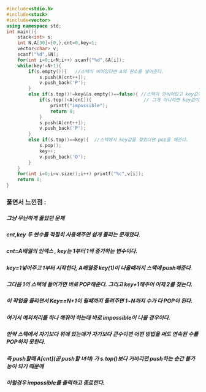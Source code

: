 ```cpp
#include<stdio.h>
#include<stack>
#include<vector>
using namespace std;
int main(){
	stack<int> s;
	int N,A[30]={0,},cnt=0,key=1;
	vector<char> v;
	scanf("%d",&N);
	for(int i=0;i<N;i++) scanf("%d",&A[i]);
	while(key!=N+1){
		if(s.empty()){   //스택이 비어있다면 A의 원소를 넣어준다.
			s.push(A[cnt++]);
			v.push_back('P');
		}
		else if(s.top()!=key&&s.empty()==false){ //스택이 안비어있고 key값이 아닐때 A[cnt]가 더 크면 impossible를 출력한다.
			if(s.top()<A[cnt]){                   // 그게 아니라면 key값이 나올때까지 push를 해준다.
				printf("impossible");
				return 0;
			}
			s.push(A[cnt++]);
			v.push_back('P');
		}
		else if(s.top()==key){  //스택에서 key값을 찾았다면 pop을 해준다.
			s.pop();
			key++;
			v.push_back('O');
		}
	}
	for(int i=0;i<v.size();i++) printf("%c",v[i]);
	return 0;
}
```

### 풀면서 느낀점 :
#####  그냥 무난하게 풀었던 문제
##### cnt,key 두 변수를 적절히 사용해주면 쉽게 풀리는 문제였다.
##### cnt=A배열의 인덱스 , key는 1부터 1씩 증가하는 변수이다.
##### key=1넣어주고 1부터 시작한다, A배열중 key(1)이 나올때까지 스택에 push해준다.
##### 그다음 1이 스택에 들어가면 바로 POP해준다. 그리고 key+1해주어 이제 2를 찾는다.
##### 이 작업을 돌리면서 Key==N+1이 될때까지 돌려주면 1~N까지 수가 다 POP이 된다.
##### 여기서 예외처리를 하나 해줘야 하는데 바로 impossible이 나올 경우이다.
##### 만약 스택에서 자기보다 위에 있는애가 자기보다 큰수이면 어떤 방법을 써도 연속된 수를 POP하지 못한다.
##### 즉 push할때 A[cnt](곧 push할 녀석) 가 s.top()보다 커버리면 push하는 순간 불가능이 되기 때문에
##### 이럴경우 impossible를 출력하고 종료한다.
